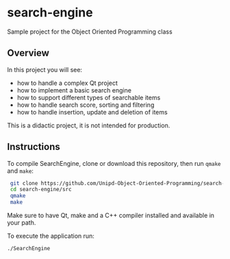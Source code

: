 # search-engine
Sample project for the Object Oriented Programming class

## Overview
In this project you will see:

* how to handle a complex Qt project
* how to implement a basic search engine
* how to support different types of searchable items
* how to handle search score, sorting and filtering
* how to handle insertion, update and deletion of items

This is a didactic project, it is not intended for production.


## Instructions
To compile SearchEngine, clone or download this repository, then run `qmake` and `make`:

```bash
 git clone https://github.com/Unipd-Object-Oriented-Programming/search-engine.git
 cd search-engine/src
 qmake
 make
```

Make sure to have Qt, make and a C++ compiler installed and available in your path.

To execute the application run:

```bash
./SearchEngine
```